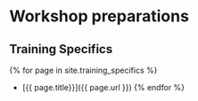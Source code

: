 # Workshop preparations

## Training Specifics

{% for page in site.training_specifics %}  
- [{{ page.title}}]({{ page.url }})
{% endfor %}

